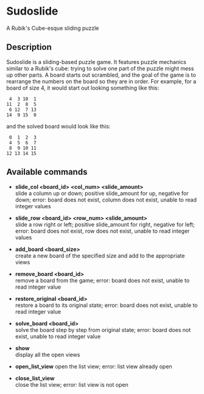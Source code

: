 Sudoslide
===============================

A Rubik's Cube-esque sliding puzzle

Description
-------------------------------
Sudoslide is a sliding-based puzzle game. It features puzzle mechanics similar
to a Rubik's cube: trying to solve one part of the puzzle might mess up other
parts. A board starts out scrambled, and the goal of the game is to rearrange 
the numbers on the board so they are in order. For example, 
for a board of size 4, it would start out looking something like this:  

     4  3 10  1  
    11  2  8  5  
     6 12  7 13  
    14  9 15  0  

and the solved board would look like this:  

     0  1  2  3  
     4  5  6  7  
     8  9 10 11  
    12 13 14 15  

Available commands
-------------------------------
+ **slide_col \<board_id\> \<col_num\> \<slide_amount\>**  
     slide a column up or 
     down; positive slide_amount for up, negative for down; error: board does not 
     exist, column does not exist, unable to read integer values  

+ **slide\_row \<board\_id\> \<row\_num\> \<slide\_amount\>**  
     slide a row right or 
     left; positive slide_amount for right, negative for left; error: board does not 
     exist, row does not exist, unable to read integer values  

+ **add\_board \<board\_size\>**  
     create a new board of the specified size 
     and add to the appropriate views  

+ **remove\_board \<board\_id\>**  
     remove a board from the game; error: board does
     not exist, unable to read integer value  

+ **restore\_original \<board\_id\>**  
     restore a board to its original state;
     error: board does not exist, unable to read integer value  

+ **solve\_board \<board\_id\>**  
     solve the board step by step from original state;
     error: board does not exist, unable to read integer value  

+ **show**  
     display all the open views  

+ **open\_list\_view** 
     open the list view; error: list view already open  

+ **close\_list\_view**  
     close the list view; error: list view is not open  
